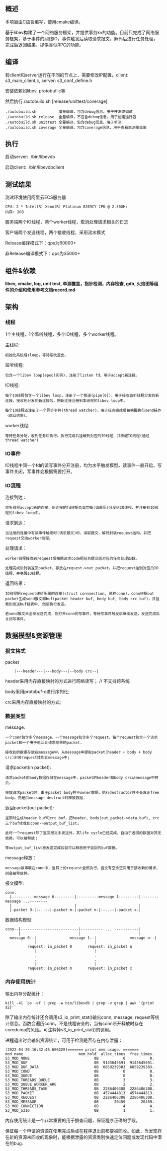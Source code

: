 ## 概述

本项目由C语言编写，使用cmake编译。

基于libev构建了一个网络服务框架，并提供事务kv的功能。目前只完成了网络服务框架，基于事件的网络IO，事件触发后读取请求报文，解码后进行任务处理，完成后返回结果，提供类似RPC的功能。


## 编译

若client和server运行在不同的节点上，需要修改IP配置，client: s3\_main\_client.c, server: s3\_conf\_define.h

安装依赖如libev, protobuf-c等

然后执行./autobuild.sh [release/unittest/coverage]

```
./autobuild.sh          增量编译，包含debug信息，用于开发或调试
./autobuild.sh release  全量编译，不包含debug信息，用于创建运行包
./autobuild.sh unittest 全量编译，包含debug信息，用于单测
./autobuild.sh coverage 全量编译，包含coverage信息，用于查看单测覆盖率
```


## 执行

启动server: ./bin/libevdb

启动client: ./bin/libevdbclient


## 测试结果

测试环境使用阿里云ECS服务器

```
CPU: 2 * Intel(R) Xeon(R) Platinum 8269CY CPU @ 2.50GHz
内存: 2GB
```

服务端两个IO线程，两个worker线程，取消处理请求相关的日志

客户端两个发送线程，两个接收线程，采用流水模式

Release编译模式下：qps为60000+

非Release编译模式下：qps为35000+


## 组件&依赖

**libev, cmake, log, unit test, 单测覆盖，指针检测，内存检查, gdb, 火焰图等组件的介绍和使用参考文档record.md**


## 架构

### 线程

1个主线程，1个监听线程，多个IO线程，多个worker线程。

主线程:

    初始化系统后sleep，等待系统退出。

监听线程:

    包含一个libev loop(epool实例)，注册了listen fd，用于accept新连接。

IO线程:

    每个IO线程包含一个libev loop，注册了一个管道(pipe[0])，用于接收监听线程分发的新连接，接收到分发的新连接后，把新连接注册到本线程的libev loop中。

    每个IO线程还注册了一个异步事件(thread watcher)，用于任务完成后被唤醒执行send操作（返回结果）。

worker线程:

    等待任务分配，收到任务后执行。执行完成后挂载到对应的IO线程，并唤醒IO线程(通过thread watcher)

### IO事件

IO线程中同一个fd的读写事件分开注册，均为水平触发模型。读事件一直开启，写事件关闭，写事件会根据需要打开。


### IO流程

连接到达：

    监听线程accept新的连接，新连接的fd根据负载均衡(如遍历)分发给IO线程，并注册到IO线程的libev loop中。

请求到达：

    当注册的连接中有读事件触发时(请求报文)时，读取报文，解码封装request结构，并把request交给worker线程。

处理请求：

    worker线程接收到request后根据请求code把任务提交给对应的任务处理函数。

    处理完成后封装返回packet，存放在request->out_packet，并把request挂到对应的IO线程，并唤醒IO线程。

返回结果：

    IO线程把request递给所属的连接(struct connnection, 简称conn)，conn根据out packet生成send报文即buf(packet header buf, body buf, body crc buf)，并挂载到发送buf链表中, 然后执行发送。

    若send报文未全部发送完成，则打开conn的写事件，等待写事件触发后继续发送，发送完成后关闭写事件。


## 数据模型&资源管理

### 报文格式

packet
```
    |---header---|---body---|--body crc--|
```

header采用内存直接映射的方式进行网络读写； // 不支持跨系统

body采用protobuf-c进行序列化;

crc采用内存直接映射的方式;


### 数据类型
message:

    一个conn包含多个message，一个message包含多个request，每个request包含一个请求packet和一个用于返回此请求结果的packet.

    接收到的数据存放在message中，从message中提取packet(header + body + body crc)封装request挂到此message中;

请求packet(in packet):

    请求packet的body数据存储在message中，packet的header和body crc从message中拷贝。

    释放请求packet时，由于packet body并不owner数据，执行destructor并不会真正free body。而是由message destruct时释放数据.

返回packet(out packet):

    返回时生成header buf和crc buf，把header, body(out_packet->data_buf), crc三个buf挂载到conn->output_buf_list;

    此时一个request除了返回报文未发送外，其life cycle已经完成，且由于返回的数据对其无依赖，可以被释放；

    等output_buf_list被发送完成后就可以释放用于返回的buf数据。

message释放：

    message被串联在conn中，当其上的request全部执行，且没有空余空间用于接收新的请求，则会被释放掉。

报文模型:

```
conn:
  |----------message 0---------|----------message 1---------|--------message ...--------
  |                            |                            |
  |-packet 0-|--..--|-packet m-|-packet n-|--..--|-packet x-|
```

数据结构模型:

```
conn--|--------------------------|---------- ... -----------|
      |                          |                          |
  message 0--|               message 1--|               message n--|
             |                          |
          request: in_packet 0       request: in_packet n
             |                          |
             .                          .
             .                          .
             |                          |
          request: in_packet m       request: in_packet x
```

### 内存使用统计

输出内存分配统计：

    kill -41 `ps -ef | grep -w bin/libevdb | grep -v grep | awk '{print $2}'`

除了输出内存统计还会调用s3\_io\_print\_stat()输出conn, message, request等统计信息。函数会遍历conn，不是线程安全的，当有conn断开释放时存在coredump的风险。可注释掉s3\_io\_print\_stat()的调用。

进程退出时会输出资源统计，可用于检测是否存在内存泄露：

```
[2022-04-20 16:32:46.606328]======= print mem usage. =======
mod name                         mem_hold  alloc_times  free_times.
S3_MOD_NONE                             0B           0           0.
S3_MOD_BUF                              0B  9145645691  9145645691.
S3_MOD_BUF_DATA                         0B  6859239383  6859239383.
S3_MOD_COND                             0B           0           0.
S3_MOD_QUEUE                            0B           0           0.
S3_MOD_THREADS_QUEUE                    0B           3           3.
S3_MOD_QUEUE_WORKER_ARG                 0B           2           2.
S3_MOD_THREADS_TASK                     0B  2286406308  2286406308.
S3_MOD_PACKET                           0B  4574444813  4574444813.
S3_MOD_REQUEST                          0B  2286406308  2286406308.
S3_MOD_MESSAGE                          0B       20459       20459.
S3_MOD_CONNECTION                       0B           4           4.
S3_MOD_S3IO                             0B           1           1.
```

内存使用统计是一个非常重要的用于排查问题，保证程序正确的手段。

保证每一个申请的资源在使用完成后或在程序退出前都要被回收。如此，当发现存在新的资源未回收的现象时，能根据泄露的资源类别快速定位问题或发现代码中潜在的bug.
